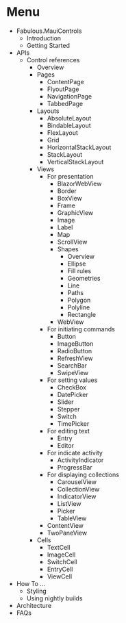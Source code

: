 # Menu

- Fabulous.MauiControls
  - Introduction
  - Getting Started
- APIs
  - Control references
    - Overview
    - Pages
      - ContentPage
      - FlyoutPage
      - NavigationPage
      - TabbedPage
    - Layouts
      - AbsoluteLayout
      - BindableLayout
      - FlexLayout
      - Grid
      - HorizontalStackLayout
      - StackLayout
      - VerticalStackLayout
    - Views
      - For presentation
        - BlazorWebView
        - Border
        - BoxView
        - Frame
        - GraphicView
        - Image
        - Label
        - Map
        - ScrollView
        - Shapes
          - Overview
          - Ellipse
          - Fill rules
          - Geometries
          - Line
          - Paths
          - Polygon
          - Polyline
          - Rectangle
        - WebView
      - For initiating commands
        - Button
        - ImageButton
        - RadioButton
        - RefreshView
        - SearchBar
        - SwipeView
      - For setting values
        - CheckBox
        - DatePicker
        - Slider
        - Stepper
        - Switch
        - TimePicker
      - For editing text
        - Entry
        - Editor
      - For indicate activity
        - ActivityIndicator
        - ProgressBar
      - For displaying collections
        - CarouselView
        - CollectionView
        - IndicatorView
        - ListView
        - Picker
        - TableView
      - ContentView
      - TwoPaneView
    - Cells
      - TextCell
      - ImageCell
      - SwitchCell
      - EntryCell
      - ViewCell
- How To ...
  - Styling
  - Using nightly builds
- Architecture
- FAQs
